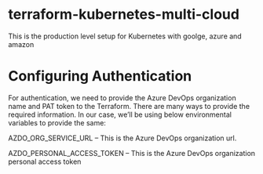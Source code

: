 # terraform-kubernetes-multi-cloud
This is the production level setup for Kubernetes with goolge, azure and amazon
# Configuring Authentication

For authentication, we need to provide the Azure DevOps organization name and PAT token to the Terraform. There are many ways to provide the required information. In our case, we’ll be using below environmental variables to provide the same:

AZDO_ORG_SERVICE_URL – This is the Azure DevOps organization url.

AZDO_PERSONAL_ACCESS_TOKEN – This is the Azure DevOps organization personal access token


